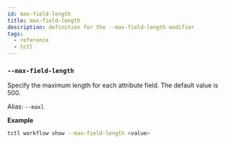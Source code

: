 ```yaml
---
id: max-field-length
title: max-field-length
description: definition for the --max-field-length modifier
tags:
  - reference
  - tctl
---
```


### `--max-field-length`

Specify the maximum length for each attribute field.
The default value is 500.

Alias: `--maxl`

**Example**

```bash
tctl workflow show --max-field-length <value>
```
